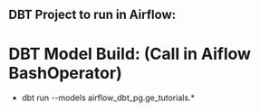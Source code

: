 ## DBT Project to run in Airflow:

# DBT Model Build: (Call in Aiflow BashOperator)
* dbt run --models airflow_dbt_pg.ge_tutorials.*
